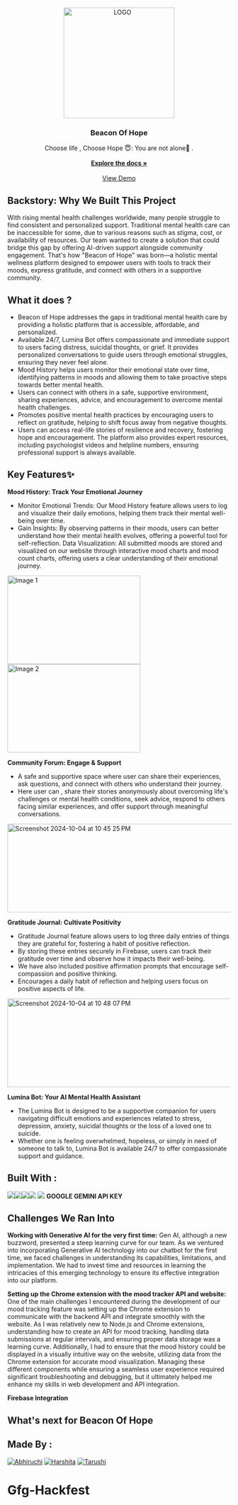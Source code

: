 
<br/>
<p align="center">
  <a href="https://github.com/abhi03ruchi/Beacon Of Hope ">
    <img width="250" alt="LOGO" src="https://github.com/abhi03ruchi/BeaconOfHope/assets/105661636/80681db0-1dc3-4792-b9e8-2b18bdc87c61">
  </a>

  <h3 align="center">Beacon Of Hope</h3>

  <p align="center">
    Choose life , Choose Hope 😇: You are not alone🌺 .
    <br/>
    <br/>
    <a href="https://github.com/Tarushi-igdtuw/Gfg-Hackfest"><strong>Explore the docs »</strong></a>
    <br/>
    <br/>
    <a href="https://beacon-of-hope.vercel.app/">View Demo</a>
  </p>
</p>


## Backstory: Why We Built This Project
With rising mental health challenges worldwide, many people struggle to find consistent and personalized support. Traditional mental health care can be inaccessible for some, due to various reasons such as stigma, cost, or availability of resources. Our team wanted to create a solution that could bridge this gap by offering AI-driven support alongside community engagement. That's how "Beacon of Hope" was born—a holistic mental wellness platform designed to empower users with tools to track their moods, express gratitude, and connect with others in a supportive community.

## What it does ?

* Beacon of Hope addresses the gaps in traditional mental health care by providing a holistic platform that is accessible, affordable, and personalized.
* Available 24/7, Lumina Bot offers compassionate and immediate support to users facing distress, suicidal thoughts, or grief. It provides personalized conversations to guide users through emotional struggles, ensuring they never feel alone.
* Mood History helps users monitor their emotional state over time, identifying patterns in moods and allowing them to take proactive steps towards better mental health.
* Users can connect with others in a safe, supportive environment, sharing experiences, advice, and encouragement to overcome mental health challenges.
* Promotes positive mental health practices by encouraging users to reflect on gratitude, helping to shift focus away from negative thoughts.
* Users can access real-life stories of resilience and recovery, fostering hope and encouragement. The platform also provides expert resources, including psychologist videos and helpline numbers, ensuring professional support is always available.
  
## Key Features✨
**Mood History: Track Your Emotional Journey**
* Monitor Emotional Trends: Our Mood History feature allows users to log and visualize their daily emotions, helping them track their mental well-being over time.
* Gain Insights: By observing patterns in their moods, users can better understand how their mental health evolves, offering a powerful tool for self-reflection.
Data Visualization: All submitted moods are stored and visualized on our website through interactive mood charts and mood count charts, offering users a clear understanding of their emotional journey.


<img src="https://github.com/user-attachments/assets/689e9463-9cbd-42c9-8859-29ff2775a24c" alt="Image 1" width="300" height="200">
<img src="https://github.com/user-attachments/assets/c68b59c9-a6df-4c03-80bd-6729309d195d" alt="Image 2" width="300" height="200">


**Community Forum: Engage & Support**
* A safe and supportive space where user can share their experiences, ask questions, and connect with others who understand their journey.
* Here user can , share their stories anonymously about overcoming life's challenges or mental health conditions, seek advice, respond to others facing similar experiences, and offer support through meaningful conversations.
<img width="800" height="200" alt="Screenshot 2024-10-04 at 10 45 25 PM" src="https://github.com/user-attachments/assets/b62bf73c-a18a-46a7-a9e4-4511dcf234d6">

**Gratitude Journal: Cultivate Positivity**
* Gratitude Journal feature allows users to log three daily entries of things they are grateful for, fostering a habit of positive reflection.
* By storing these entries securely in Firebase, users can track their gratitude over time and observe how it impacts their well-being.
* We have also included positive affirmation prompts that encourage self-compassion and positive thinking.
* Encourages a daily habit of reflection and helping users focus on positive aspects of life.
<img width="800" height="200" alt="Screenshot 2024-10-04 at 10 48 07 PM" src="https://github.com/user-attachments/assets/f3d141ee-9fb4-480a-858d-9f6da2d193e0">


**Lumina Bot: Your AI Mental Health Assistant**
* The Lumina Bot is designed to be a supportive companion for users navigating difficult emotions and experiences related to stress, depression, anxiety, suicidal thoughts or the loss of a loved one to suicide.
* Whether one is feeling overwhelmed, hopeless, or simply in need of someone to talk to, Lumina Bot is available 24/7 to offer compassionate support and guidance.

  
## Built With :

<img src="https://img.shields.io/badge/HTML5-E34F26?style=for-the-badge&logo=html5&logoColor=white"><img src="https://img.shields.io/badge/CSS3-1572B6?style=for-the-badge&logo=css3&logoColor=white"><img src="https://img.shields.io/badge/JavaScript-323330?style=for-the-badge&logo=javascript&logoColor=F7DF1E"><img src="https://img.shields.io/badge/json-5E5C5C?style=for-the-badge&logo=json&logoColor=white">
<img src="https://img.shields.io/badge/firebase-ffca28?style=for-the-badge&logo=firebase&logoColor=black"> **GOOGLE GEMINI API KEY**

## Challenges We Ran Into
**Working with Generative AI for the very first time:**
Gen AI, although a new buzzword, presented a steep learning curve for our team. As we ventured into incorporating Generative AI technology into our chatbot for the first time, we faced challenges in understanding its capabilities, limitations, and implementation. We had to invest time and resources in learning the intricacies of this emerging technology to ensure its effective integration into our platform.

**Setting up the Chrome extension with the mood tracker API and website:**
One of the main challenges I encountered during the development of our mood tracking feature was setting up the Chrome extension to communicate with the backend API and integrate smoothly with the website. As I was relatively new to Node.js and Chrome extensions, understanding how to create an API for mood tracking, handling data submissions at regular intervals, and ensuring proper data storage was a learning curve. Additionally, I had to ensure that the mood history could be displayed in a visually intuitive way on the website, utilizing data from the Chrome extension for accurate mood visualization. Managing these different components while ensuring a seamless user experience required significant troubleshooting and debugging, but it ultimately helped me enhance my skills in web development and API integration.

**Firebase Integration**

## What's next for Beacon Of Hope

## Made By :
[![Abhiruchi](https://github.com/abhi03ruchi.png?size=60)](https://github.com/abhi03ruchi)
[![Harshita](https://github.com/harshita099.png?size=60)](https://github.com/harshita099)
[![Tarushi](https://github.com/Tarushi-igdtuw.png?size=60)](https://github.com/Tarushi-igdtuw)

  
# Gfg-Hackfest
